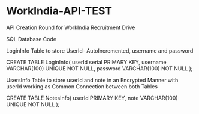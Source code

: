 # WorkIndia-API-TEST
API Creation Round for WorkIndia Recruitment Drive




SQL Database Code

LoginInfo Table to store UserId- AutoIncremented, username and password

CREATE TABLE LoginInfo(
	  userId serial PRIMARY KEY,
    username VARCHAR(100) UNIQUE NOT NULL,
    password VARCHAR(100) NOT NULL
);

UsersInfo Table to store userId and note in an Encrypted Manner with userId working as Common Connection between both Tables


CREATE TABLE NotesInfo(
	  userId PRIMARY KEY,
    note VARCHAR(100) UNIQUE NOT NULL
);
